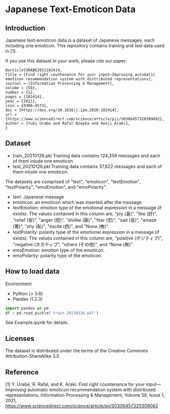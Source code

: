 # Japanese Text-Emoticon Data

## Introduction
Japanese text-emoticon data is a dataset of Japanese messages, each including one emoticon. This repository contains training and test data used in [1].

If you use this dataset in your work, please cite our paper:

```
@article{URABE2021102414,
title = {Find right countenance for your input—Improving automatic emoticon recommendation system with distributed representations},
journal = {Information Processing & Management},
volume = {58},
number = {1},
pages = {102414},
year = {2021},
issn = {0306-4573},
doi = {https://doi.org/10.1016/j.ipm.2020.102414},
url = {https://www.sciencedirect.com/science/article/pii/S0306457320309092},
author = {Yuki Urabe and Rafal Rzepka and Kenji Araki},
}
```

## Dataset
- train_20210126.pkl
Training data contains 124,359 messages and each of them inlude one emoticon.
- test_20210126.pkl
Training data contains 37,622 messages and each of them inlude one emoticon.

The datasets are comprised of "text", "emoticon", "textEmotion", "textPolarity", "emoEmotion", and "emoPolarity".
- text: Japanese message
- emoticon: an emoticon which was inserted after the message
- textEmotion: emotion type of the emotional expression in a message (if exists). The values contained in this column are, "joy (喜)", "like (好)", "relief (安)", "anger (怒)", "dislike (厭)", "fear (恐)", "sad (哀)", "amaze (驚)", "shy (恥)", "excite (昂)", and "None (無)".
- textPolarity: polarity type of the emotional expression in a message (if exists). The values contained in this column are, "positive (ポジティブ)", "negative (ネガティブ", "others (その他)", and "None (無)".
- emoEmotion: emotion type of the emoticon.
- emoPolarity: polarity type of the emoticon.


## How to load data
Environment
- Python (> 3.6)
- Pandas (1.2.3)

```python
import pandas as pd
df = pd.read_pickle('train_20210126.pkl')
```

See Example.ipynb for details.

## Licenses
The dataset is distributed under the terms of the Creative Commons Attribution-ShareAlike 3.0.

## Reference
[1] Y. Urabe, R. Rafal, and K. Araki: Find right countenance for your input—Improving automatic emoticon recommendation system with distributed representations, Information Processing & Management, Volume 58, Issue 1, 2021, https://www.sciencedirect.com/science/article/pii/S0306457320309092
